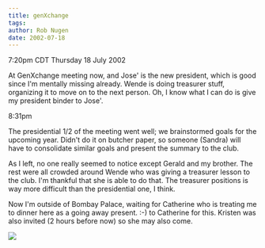 ```yaml
---
title: genXchange
tags: 
author: Rob Nugen
date: 2002-07-18
---
```


<title>My final GenXchange meeting</title>
<p class=date>7:20pm CDT Thursday 18 July 2002</p>

<p>At GenXchange meeting now, and Jose' is the new president, which is
good since I'm mentally missing already.  Wende is doing treasurer
stuff, organizing it to move on to the next person.  Oh, I know what I
can do is give my president binder to Jose'.</p>

<p class=date>8:31pm</p>

<p>The presidential 1/2 of the meeting went well; we brainstormed
goals for the upcoming year. Didn't do it on butcher paper, so someone
(Sandra) will have to consolidate similar goals and present the
summary to the club.</p>

<p>As I left, no one really seemed to notice except Gerald and my
brother.  The rest were all crowded around Wende who was giving a
treasurer lesson to the club.  I'm thankful that she is able to do
that.  The treasurer positions is way more difficult than the
presidential one, I think.</p>

<p>Now I'm outside of Bombay Palace, waiting for Catherine who is
treating me to dinner here as a going away present.  :-) to Catherine
for this.  Kristen was also invited (2 hours before now) so she may
also come.</p>

<p><img src="/images/rob/wL-ROB.gif"/></p>
